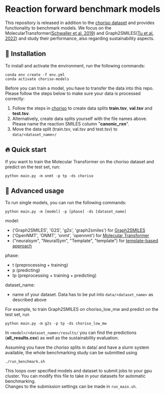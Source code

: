 # Reaction forward benchmark models
This repository is released in addition to the [choriso dataset](https://github.com/schwallergroup/choriso) and provides functionality to benchmark models.
We focus on the MolecularTransformer([Schwaller et al. 2019](https://pubs.acs.org/doi/full/10.1021/acscentsci.9b00576)) and Graph2SMILES([Tu et al. 2022](https://pubs.acs.org/doi/full/10.1021/acs.jcim.2c00321)) and study their performance, also regarding sustainability aspects.


## 🚀 Installation
To install and activate the environment, run the following commands:
```
conda env create -f env.yml
conda activate choriso-models
```

Before you can train a model, you have to transfer the data into this repo. 
Please follow the steps below to make sure your data is processed correctly:
1. Follow the steps in [choriso](https://github.com/schwallergroup/choriso) to create data splits **train.tsv**, **val.tsv** and **test.tsv**. 
2. Alternatively, create data splits yourself with the file names above. Please name the reaction SMILES column "**canonic_rxn**".
3. Move the data split (train.tsv, val.tsv and test.tsv) to ``data/<dataset_name>/`` 

## 🔥 Quick start
If you want to train the Molecular Transformer on the choriso dataset and predict on the test set, run:
```
python main.py -m onmt -p tp -ds choriso
```

##  :brain: Advanced usage
To run single models, you can run the following commands:
```
python main.py -m [model] -p [phase] -ds [dataset_name]
```
model:
* ('Graph2SMILES', 'G2S', 'g2s', 'graph2smiles') for [Graph2SMILES](https://github.com/coleygroup/Graph2SMILES) <br />
* ('OpenNMT', 'ONMT', 'onmt', 'opennmt') for [Molecular Transformer](https://github.com/pschwllr/MolecularTransformer) <br />
* ("neuralsym", "NeuralSym", "Template", "template") for [template-based approach](https://github.com/linminhtoo/neuralsym) <br />

phase:
* t (preprocessing + training) <br />
* p (predicting) <br />
* tp (preprocessing + training + predicting) <br />

dataset_name: 
* name of your dataset. Data has to be put into ``data/<dataset_name>`` as described above <br />
  
For example, to train Graph2SMILES on choriso_low_mw and predict on the test set, run 
```
python main.py -m g2s -p tp -ds choriso_low_mw
```
In ``<model>/<dataset_name>/results/`` you can find the predictions (**all_results.csv**) as well as the sustainability evaluation.

Assuming you have the choriso splits in data/ and have a slurm system available, the whole benchmarking study can be submitted using 
```
./run_benchmark.sh
```
This loops over specified models and dataset to submit jobs to your gpu cluster. 
You can modify this file to take in your datasets for automatic benchmarking.  
Changes to the submission settings can be made in ```run_main.sh```.
